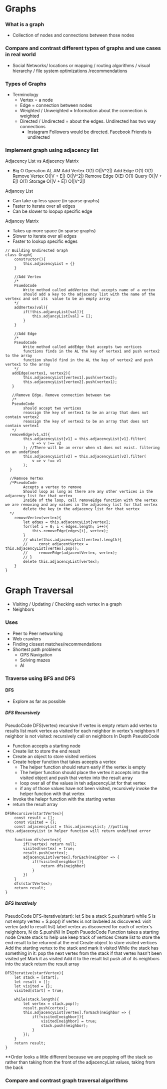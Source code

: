 # Graphs
### What is a graph
- Collection of nodes and connections between those nodes
### Compare and contrast different types of graphs and use cases in real world
- Social Networks/ locations or mapping / routing algorithms / visual hierarchy / file system optimizations /recommendations
### Types of Graphs
- Terminology
    - Vertex = a node
    - Edge = connection between nodes
    - Weighted / Unweighted = Information about the connection is weighted
    - Directed / Undirected = about the edges. Undirected has two way connections
        - Instagram Followers would be directed. Facebook Friends is undirected
### Implement graph using adjacency list
Adjacency List vs Adjacency Matrix
- Big O
Operation       AL          AM
Add Vertex      O(1)        O(|V^2|)
Add Edge        O(1)        O(1)
Remove Vertex   O(|V + E|)  O(|V^2|)
Remove Edge     O(E)        O(1)
Query           O(|V + E|)  O(1)
Storage         O(|V + E|)  O(|V^2|)

Adjancey List
- Can take up less space (in sparse graphs)
- Faster to iterate over all edges 
- Can be slower to loopup specific edge

Adjancey Matrix
- Takes up more space (in sparse graphs)
- Slower to iterate over all edges
- Faster to lookup specific edges

```JS
// Building Undirected Graph
class Graph{
    constructor(){
        this.adjacencyList = {}
    }

    //Add Vertex
    /*
    PsuedoCode
        Write method called addVertex that accepts name of a vertex
        should add a key to the adjacency list with the name of the vertexc and set its  value to be an empty array
    */
    addVertex(val){
        if(!this.adjancyList[val]){
            this.adjancyList[val] = [];
        }
    }

    //Add Edge
    /*
    PseudoCode
        Write method called addEdge that accepts two vertices
        functions finds in the AL the key of vertex1 and push vertex2 to the array
        function should find in the AL the key of vertex2 and push vertex1 to the array
    */
   addEdge(vertex1, vertex2){
        this.adjacencyList[vertex1].push(vertex2);
        this.adjacencyList[vertex2].push(vertex1);
   }

   //Remove Edge. Remove connection between two
   /*
   PseudoCode
        should accept two vertices
        reassign the key of vertex1 to be an array that does not contain vertex2
        reassign the key of vertex2 to be an array that does not contain vertex1
   */
  removeEdge(v1,v2){
        this.adjacencyList[v1] = this.adjacencyList[v1].filter(
            v => v !== v2
        ); //There will be an error when v1 does not exist. filtering on an undefined
        this.adjacencyList[v2] = this.adjacencyList[v2].filter(
            v => v !== v1
        );
  }

  //Remvoe Vertex
  /*PseudoCode
        Accepts a vertex to remove
        Should loop as long as there are any other vertices in the adjacency list for that vertex
        Inside of the loop, call removeEdge function with the vertex we are removing and any values in the adjacency list for that vertex
        delete the key in the adjacency list for that vertex
  */
    removeVertex(vertex){
        let edges = this.adjacencyList[vertex];
        for(let i = 0; i < edges.length; i++){
            this.removeEdge(edges[i], vertex);
        }
        // while(this.adjacencyList[vertex].length){
        //     const adjacentVertex = this.adjacencyList[vertex].pop();
        //     removeEdge(adjacentVertex, vertex);
        // }
        delete this.adjacencyList[vertex];
    }
}
```

# Graph Traversal
- Visiting / Updating / Checking each vertex in a graph
- Neighbors 
### Uses
- Peer to Peer networking
- Web crawlers
- Finding closest matches/recommendations
- Shortest path problems
    - GPS Navigation
    - Solving mazes
    - AI

### Traverse using BFS and DFS
#### DFS
- Explore as far as possible 
##### DFS Recursively
PseudoCode
DFS(vertex) recursive
    If vertex is empty
        return 
    add vertex to results list
    mark vertex as visited
    for each neighbor in vertex's neighbors
        if neighbor is not visited:
            recursively call on neighbors
In Depth PseudoCode
- Function accepts a starting node
- Create list to store the end result 
- Create an object to store visited vertices
- Create helper function that takes aceepts a vertex
    - The helper function should return early if the vertex is empty
    - The helper function should place the vertex it accepts into the visited object and push that vertex into the result array
    - loop over all of the values in teh adjacencyList for that vertex
    - if any of those values have not been visited, recursively invoke the helper function with that vertex
- Invoke the helepr function with the starting vertex
- return the result array
```JS
DFSRecursive(startVertex){
    const result = [];
    const visited = {};
    const adjacencyList = this.adjacencyList; //putting this.adjacecnyList in helper function will return undefined error

    function dfs(vertex){
        if(!vertex) return null;
        visited[vertex] = true;
        result.push(vertex);
        adjacencyList[vertex].forEach(neighbor => {
            if(!visited[neighbor]){
                return dfs(neighbor)
            }
        })
    }
    dfs(startVertex);
    return result;
}
```
##### DFS Iteratively
PseudoCode
DFS-iterative(start):
    let S be a stack
    S.push(start)
    while S is not empty
        vertex = S.pop()
        if vertex is not lavbeled as discovered:
            visit vertex (add to result list)
            label vertex as discovered
            for each of vertex's neighbors, N do 
                S.push(N)
In Depth PsuedoCode
Function takes a starting node
Create stack to help use keep track of vertices
Create list to store the end result to be returned at the end
Create object to store visited vertices
Add the starting vertex to the stack and mark it visited
While the stack has something in it:
    pop the next vertex from the stack
    if that vertex hasn't been visited yet
        Mark it as visited
        Add it to the result list
        push all of its neighbors into the stack
return the result array
```JS
DFSIterative(startVertex){
    let stack = [start];
    let result = [];
    let visited = {};
    visited[start] = true;

    while(stack.length){
        let vertex = stack.pop();
        result.push(certex);
        this.adjacencyList[vertex].forEach(neighbor => {
            if(!visited[neighbor]){
                visited[neighbor] = true;
                stack.push(neighbor);
            }
        });
    }
    return result;
}
```
**Order looks a little different because we are popping off the stack so rather than taking from the front of the adjacencyList values, taking from the back
### Compare and contrast graph traversal algorithms